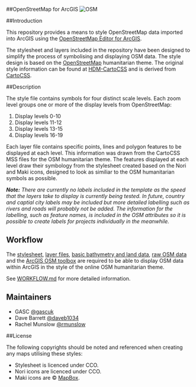 ##OpenStreetMap for ArcGIS
![OSM](https://raw.githubusercontent.com/GASCUK/OpenStreetMap-ArcGIS/master/Images/osm_banner.png)

##Introduction

This repository provides a means to style OpenStreetMap data imported into ArcGIS using the [OpenStreetMap Editor for ArcGIS](http://www.esri.com/software/arcgis/extensions/openstreetmap).

The stylesheet and layers included in the repository have been designed to simplify the process of symbolising and displaying OSM data. The style design is based on the [OpenStreetMap](http://openstreetmap.org/) humanitarian theme. The original style information can be found at [HDM-CartoCSS](https://github.com/hotosm/HDM-CartoCSS) and is derived from [CartoCSS](https://github.com/mapbox/carto).

##Description

The style file contains symbols for four distinct scale levels. Each zoom level groups one or more of the display levels from OpenStreetMap:

1. Display levels 0-10
2. Display levels 11-12
3. Display levels 13-15
4. Display levels 16-19

Each layer file contains specific points, lines and polygon features to be displayed at each level. This information was drawn from the CartoCSS MSS files for the OSM humanitarian theme. The features displayed at each level draw their symbology from the stylesheet created based on the Nori and Maki icons, designed to look as similiar to the OSM humanitarian symbols as possible.

**_Note:_** *There are currently no labels included in the template as the speed that the layers take to display is currently being tested. In future, country and captial city labels may be included but more detailed labelling such as rivers and roads will probably not be added. The information for the labelling, such as feature names, is included in the OSM attributes so it is possible to create labels for projects individually in the meanwhile.*

## Workflow

The [stylesheet](https://github.com/GASCUK/OpenStreetMap-ArcGIS/tree/master/Styles), [layer files](https://github.com/GASCUK/OpenStreetMap-ArcGIS/tree/master/Layers), [basic bathymetry and land data](https://github.com/GASCUK/OpenStreetMap-ArcGIS/tree/master/Data), [raw OSM data](http://download.geofabrik.de/) and the [ArcGIS OSM toolbox](http://www.esri.com/software/arcgis/extensions/openstreetmap) are required to be able to display OSM data within ArcGIS in the style of the online OSM humanitarian theme.

See [WORKFLOW.md](https://github.com/GASCUK/OpenStreetMap-ArcGIS/blob/master/WORKFLOW.md) for more detailed information.

## Maintainers

- GASC [@gascuk](https://github.com/gascuk)
- Dave Barrett [@daveb1034](https://github.com/daveb1034)
- Rachel Munslow [@rmunslow](https://github.com/rmunslow)

##License

The following copyrights should be noted and referenced when creating any maps utilising these styles:

- Stylesheet is licenced under CCO.
- Nori icons are licenced under CCO.
- Maki icons are © [MapBox](https://www.mapbox.com/maki/).
